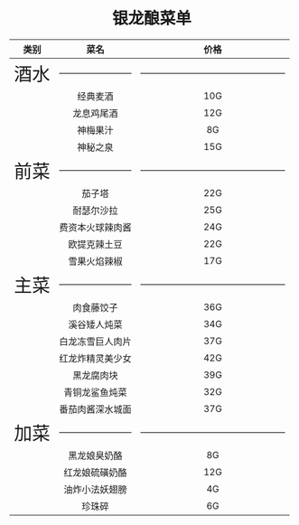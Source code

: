 # <center>银龙酿菜单</center>
<center>
    <font size=4>
    
|类别| 菜名 | 价格|
|:-----------:| :-----------: | :-----------: |
|<font size=6>酒水</font>|————————|————————————————|
||经典麦酒|10G|
||龙息鸡尾酒|12G|
||神梅果汁|8G|
||神秘之泉|15G|
|<font size=6>前菜</font>|————————|————————————————|
||茄子塔|22G|
||耐瑟尔沙拉|25G|
||费资本火球辣肉酱|24G|
||欧提克辣土豆|22G|
||雪果火焰辣椒|17G|
|<font size=6>主菜</font>|————————|————————————————|
||肉食藤饺子|36G|
||溪谷矮人炖菜|34G|
||白龙冻雪巨人肉片|37G|
||红龙炸精灵美少女|42G|
||黑龙腐肉块|39G|
||青铜龙鲨鱼炖菜|32G|
||番茄肉酱深水城面|37G|
|<font size=6>加菜</font>|————————|————————————————|
||黑龙娘臭奶酪|8G|
||红龙娘硫磺奶酪|12G|
||油炸小法妖翅膀|4G|
||珍珠碎|6G|
</font>
</center>  

